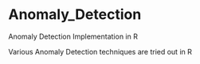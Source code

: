 # Anomaly_Detection
Anomaly Detection Implementation in R

Various Anomaly Detection techniques are tried out in R
